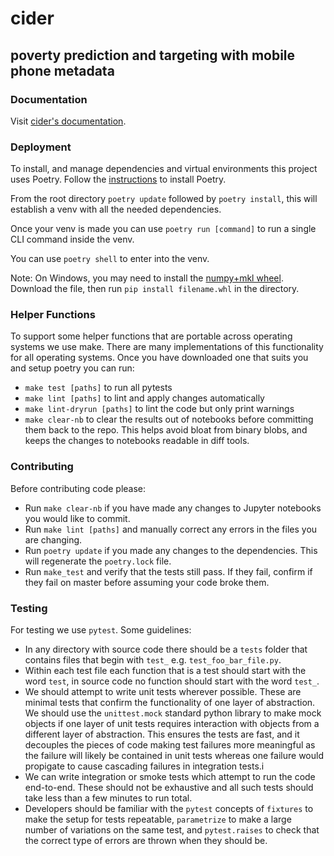 # cider
## poverty prediction and targeting with mobile phone metadata

### Documentation
Visit [cider's documentation](https://global-policy-lab.github.io/cider-documentation/intro.html). 

### Deployment
To install, and manage dependencies and virtual environments this project uses Poetry. Follow the [instructions](https://python-poetry.org/docs/) to
install Poetry.

From the root directory `poetry update` followed by `poetry install`, this will establish a venv with all the needed dependencies.

Once your venv is made you can use `poetry run [command]` to run a single CLI command inside the venv.

You can use `poetry shell` to enter into the venv.

Note: On Windows, you may need to install the [numpy+mkl wheel](https://www.lfd.uci.edu/~gohlke/pythonlibs/#numpy). Download the file, then run `pip install filename.whl` in the directory.

### Helper Functions
To support some helper functions that are portable across operating systems we use make. There are many implementations of this functionality for all
operating systems. Once you have downloaded one that suits you and setup poetry you can run:

* `make test [paths]` to run all pytests
* `make lint [paths]` to lint and apply changes automatically
* `make lint-dryrun [paths]` to lint the code but only print warnings
* `make clear-nb` to clear the results out of notebooks before committing them back to the repo. This helps avoid bloat from binary blobs, and keeps the changes to notebooks readable in diff tools.

### Contributing
Before contributing code please:

* Run `make clear-nb` if you have made any changes to Jupyter notebooks you would like to commit.
* Run `make lint [paths]` and manually correct any errors in the files you are changing.
* Run `poetry update` if you made any changes to the dependencies. This will regenerate the `poetry.lock` file.
* Run `make_test` and verify that the tests still pass. If they fail, confirm if they fail on master before assuming your code broke them.


### Testing
For testing we use `pytest`. Some guidelines:

* In any directory with source code there should be a `tests` folder that contains files that begin with `test_` e.g. `test_foo_bar_file.py`.
* Within each test file each function that is a test should start with the word `test`, in source code no function should start with the word `test_`.
* We should attempt to write unit tests wherever possible. These are minimal tests that confirm the functionality of one layer of abstraction. We should use the `unittest.mock` standard python library to make mock objects if one layer of unit tests requires interaction with objects from a different layer of abstraction. This ensures the tests are fast, and it decouples the pieces of code making test failures more meaningful as the failure will likely be contained in unit tests whereas one failure would propigate to cause cascading failures in integration tests.i
* We can write integration or smoke tests which attempt to run the code end-to-end. These should not be exhaustive and all such tests should take less than a few minutes to run total.
* Developers should be familiar with the `pytest` concepts of `fixtures` to make the setup for tests repeatable, `parametrize` to make a large number of variations on the same test, and `pytest.raises` to check that the correct type of errors are thrown when they should be.
